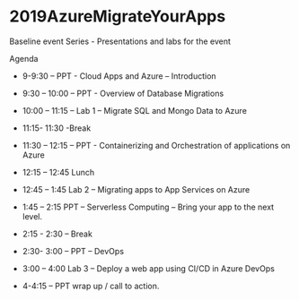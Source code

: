 # 2019AzureMigrateYourApps
Baseline event Series - Presentations and labs for the event

Agenda
 - 9-9:30 – PPT - Cloud Apps and Azure – Introduction 

 - 9:30 – 10:00 – PPT -  Overview of Database Migrations

 - 10:00 – 11:15 – Lab 1 – Migrate SQL and Mongo Data to Azure

 - 11:15- 11:30 -Break

 - 11:30 – 12:15  – PPT - Containerizing and Orchestration of applications on Azure

 - 12:15 – 12:45 Lunch

 - 12:45 – 1:45 Lab 2 – Migrating apps to App Services on Azure 

 - 1:45 – 2:15 PPT – Serverless Computing – Bring your app to the next level. 

 - 2:15  - 2:30 – Break

 - 2:30- 3:00 – PPT – DevOps 

 - 3:00 – 4:00 Lab 3 – Deploy a web app using CI/CD in Azure DevOps 

 - 4-4:15 – PPT wrap up / call to action.

